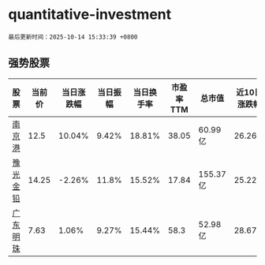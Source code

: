 # quantitative-investment

`最后更新时间：2025-10-14 15:33:39 +0800`

## 强势股票

|股票|当前价|当日涨跌幅|当日振幅|当日换手率|市盈率TTM|总市值|近10日涨跌幅|
|----|----|----|----|----|----|----|----|
|[南京港](https://xueqiu.com/S/SZ002040)|12.5|10.04%|9.42%|18.81%|38.05|60.99亿|26.26%|
|[豫光金铅](https://xueqiu.com/S/SH600531)|14.25|-2.26%|11.8%|15.52%|17.84|155.37亿|25.22%|
|[广东明珠](https://xueqiu.com/S/SH600382)|7.63|1.06%|9.27%|15.44%|58.3|52.98亿|28.67%|

